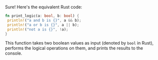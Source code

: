 Sure! Here's the equivalent Rust code:
```rust
fn print_logic(a: bool, b: bool) {
 println!("a and b is {}", a && b);
 println!("a or b is {}", a || b);
 println!("not a is {}", !a);
}
```
This function takes two boolean values as input (denoted by `bool` in Rust), performs the logical operations on them, and prints the results to the console.

